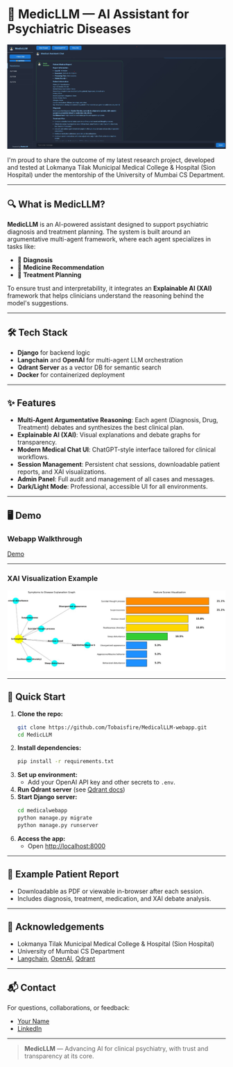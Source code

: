 # 🚀 MedicLLM — AI Assistant for Psychiatric Diseases

![Webapp Screenshot](data/webapp.jpg)

I'm proud to share the outcome of my latest research project, developed and tested at Lokmanya Tilak Municipal Medical College & Hospital (Sion Hospital) under the mentorship of the University of Mumbai CS Department.

---

## 🔍 What is MedicLLM?

**MedicLLM** is an AI-powered assistant designed to support psychiatric diagnosis and treatment planning. The system is built around an argumentative multi-agent framework, where each agent specializes in tasks like:

- 🧠 **Diagnosis**
- 💊 **Medicine Recommendation**
- 📝 **Treatment Planning**

To ensure trust and interpretability, it integrates an **Explainable AI (XAI)** framework that helps clinicians understand the reasoning behind the model's suggestions.

---

## 🛠️ Tech Stack

- **Django** for backend logic
- **Langchain** and **OpenAI** for multi-agent LLM orchestration
- **Qdrant Server** as a vector DB for semantic search
- **Docker** for containerized deployment

---

## ✨ Features

- **Multi-Agent Argumentative Reasoning**: Each agent (Diagnosis, Drug, Treatment) debates and synthesizes the best clinical plan.
- **Explainable AI (XAI)**: Visual explanations and debate graphs for transparency.
- **Modern Medical Chat UI**: ChatGPT-style interface tailored for clinical workflows.
- **Session Management**: Persistent chat sessions, downloadable patient reports, and XAI visualizations.
- **Admin Panel**: Full audit and management of all cases and messages.
- **Dark/Light Mode**: Professional, accessible UI for all environments.

---

## 🖥️ Demo

### Webapp Walkthrough

[Demo](data\webapp.mp4)

---

### XAI Visualization Example

![XAI Example](data/xai.jpg)

---

## 🚦 Quick Start

1. **Clone the repo:**
   ```sh
   git clone https://github.com/Tobaisfire/MedicalLLM-webapp.git
   cd MedicLLM
   ```
2. **Install dependencies:**
   ```sh
   pip install -r requirements.txt
   ```
3. **Set up environment:**
   - Add your OpenAI API key and other secrets to `.env`.
4. **Run Qdrant server** (see [Qdrant docs](https://qdrant.tech/documentation/))
5. **Start Django server:**
   ```sh
   cd medicalwebapp
   python manage.py migrate
   python manage.py runserver
   ```
6. **Access the app:**
   - Open [http://localhost:8000](http://localhost:8000)

---

## 📄 Example Patient Report

- Downloadable as PDF or viewable in-browser after each session.
- Includes diagnosis, treatment, medication, and XAI debate analysis.

---

## 🤝 Acknowledgements

- Lokmanya Tilak Municipal Medical College & Hospital (Sion Hospital)
- University of Mumbai CS Department
- [Langchain](https://www.langchain.com/), [OpenAI](https://openai.com/), [Qdrant](https://qdrant.tech/)

---

## 📬 Contact

For questions, collaborations, or feedback:
- [Your Name](mailto:kevalsaud25@gmail.com)
- [LinkedIn](https://www.linkedin.com/in/keval-sing-saud-1945231b2/)

---

> **MedicLLM** — Advancing AI for clinical psychiatry, with trust and transparency at its core. 